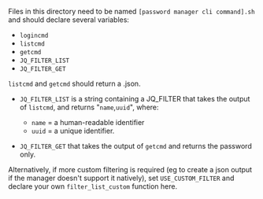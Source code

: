 Files in this directory need to be named `[password manager cli command].sh` and should declare several variables:

* `logincmd`
* `listcmd`
* `getcmd`
* `JQ_FILTER_LIST`
* `JQ_FILTER_GET`

`listcmd` and `getcmd` should return a .json.

* `JQ_FILTER_LIST` is a string containing a JQ_FILTER that takes the output of `listcmd`,
and returns "`name`,`uuid`", where:

    - `name` = a human-readable identifier
    - `uuid` = a unique identifier.

* `JQ_FILTER_GET` that takes the output of `getcmd` and returns the password only.

Alternatively, if more custom filtering is required (eg to create a json output
if the manager doesn't support it natively), set `USE_CUSTOM_FILTER`
and declare your own `filter_list_custom` function here.
